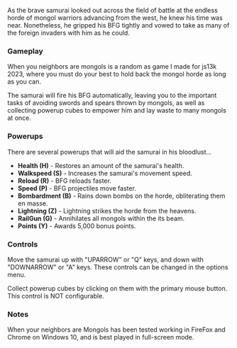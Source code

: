As the brave samurai looked out across the field of battle at the endless horde of mongol warriors advancing from the west, he knew his time was near. Nonetheless, he gripped his BFG tightly and vowed to take as many of the foreign invaders with him as he could. 

### Gameplay
When you neighbors are mongols is a random as game I made for js13k 2023, where you must do your best to hold back the mongol horde as long as you can. 

The samurai will fire his BFG automatically, leaving you to the important tasks of avoiding swords and spears thrown by mongols, as well as collecting powerup cubes to empower him and lay waste to many mongols at once. 

### Powerups
There are several powerups that will aid the samurai in his bloodlust... 

- **Health (H)** - Restores an amount of the samurai's health. 
- **Walkspeed (S)** - Increases the samurai's movement speed. 
- **Reload (R)** - BFG reloads faster. 
- **Speed (P)** - BFG projectiles move faster. 
- **Bombardment (B)** - Rains down bombs on the horde, obliterating them en masse. 
- **Lightning (Z)** - Lightning strikes the horde from the heavens. 
- **RailGun (G)** - Annihilates all mongols within the its beam. 
- **Points (Y)** - Awards 5,000 bonus points. 

### Controls
Move the samurai up with "UPARROW" or "Q" keys, and down with "DOWNARROW" or "A" keys. These controls can be changed in the options menu. 

Collect powerup cubes by clicking on them with the primary mouse button. This control is NOT configurable. 


### Notes
When your neighbors are Mongols has been tested working in FireFox and Chrome on Windows 10, and is best played in full-screen mode.

